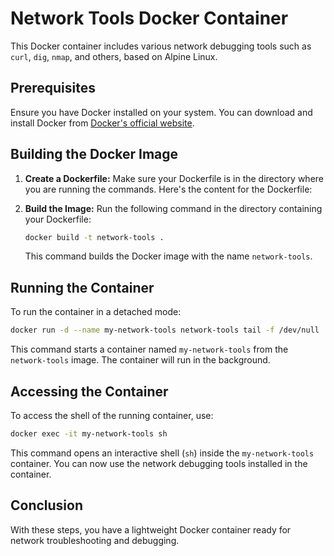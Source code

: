
# Network Tools Docker Container

This Docker container includes various network debugging tools such as `curl`, `dig`, `nmap`, and others, based on Alpine Linux.

## Prerequisites

Ensure you have Docker installed on your system. You can download and install Docker from [Docker's official website](https://www.docker.com/products/docker-desktop).

## Building the Docker Image

1. **Create a Dockerfile:**
   Make sure your Dockerfile is in the directory where you are running the commands. Here's the content for the Dockerfile:


2. **Build the Image:**
   Run the following command in the directory containing your Dockerfile:

   ```bash
   docker build -t network-tools .
   ```

   This command builds the Docker image with the name `network-tools`.

## Running the Container

To run the container in a detached mode:

```bash
docker run -d --name my-network-tools network-tools tail -f /dev/null
```

This command starts a container named `my-network-tools` from the `network-tools` image. The container will run in the background.

## Accessing the Container

To access the shell of the running container, use:

```bash
docker exec -it my-network-tools sh
```

This command opens an interactive shell (`sh`) inside the `my-network-tools` container. You can now use the network debugging tools installed in the container.

## Conclusion

With these steps, you have a lightweight Docker container ready for network troubleshooting and debugging.
